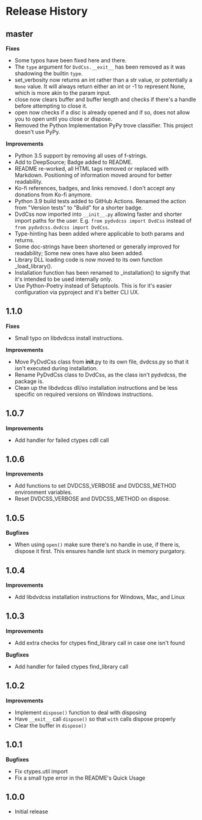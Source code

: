 # Release History

## master

**Fixes**

- Some typos have been fixed here and there.
- The `type` argument for `DvdCss.__exit__` has been removed as it was shadowing the builtin `type`.
- set_verbosity now returns an int rather than a str value, or potentially a `None` value. It will always return either an int or -1 to represent None, which is more akin to the param input.
- close now clears buffer and buffer length and checks if there's a handle before attempting to close it.
- open now checks if a disc is already opened and if so, does not allow you to open until you close or dispose.
- Removed the Python Implementation PyPy trove classifier. This project doesn't use PyPy.

**Improvements**

- Python 3.5 support by removing all uses of f-strings.
- Add to DeepSource; Badge added to README.
- README re-worked, all HTML tags removed or replaced with Markdown. Positioning of information moved around for better readability.
- Ko-fi references, badges, and links removed. I don't accept any donations from Ko-fi anymore.
- Python 3.9 build tests added to GitHub Actions. Renamed the action from "Version tests" to "Build" for a shorter badge.
- DvdCss now imported into `__init__.py` allowing faster and shorter import paths for the user. E.g. `from pydvdcss import DvdCss` instead of `from pydvdcss.dvdcss import DvdCss`.
- Type-hinting has been added where applicable to both params and returns.
- Some doc-strings have been shortened or generally improved for readability; Some new ones have also been added.
- Library DLL loading code is now moved to its own function _load_library().
- Installation function has been renamed to _installation() to signify that it's intended to be used internally only.
- Use Python-Poetry instead of Setuptools. This is for it's easier configuration via pyproject and it's better CLI UX.

## 1.1.0

**Fixes**

- Small typo on libdvdcss install instructions.

**Improvements**

- Move PyDvdCss class from __init__.py to its own file, dvdcss.py so that it isn't executed during installation.
- Rename PyDvdCss class to DvdCss, as the class isn't pydvdcss, the package is.
- Clean up the libdvdcss dll/so installation instructions and be less specific on required versions on Windows instructions.

## 1.0.7

**Improvements**

- Add handler for failed ctypes cdll call

## 1.0.6

**Improvements**

- Add functions to set DVDCSS_VERBOSE and DVDCSS_METHOD environment variables.
- Reset DVDCSS_VERBOSE and DVDCSS_METHOD on dispose.

## 1.0.5

**Bugfixes**

- When using `open()` make sure there's no handle in use, if there is, dispose it first. This ensures handle isnt stuck in memory purgatory.

## 1.0.4

**Improvements**

- Add libdvdcss installation instructions for Windows, Mac, and Linux

## 1.0.3

**Improvements**

- Add extra checks for ctypes find_library call in case one isn't found

**Bugfixes**

- Add handler for failed ctypes find_library call

## 1.0.2

**Improvements**

- Implement `dispose()` function to deal with disposing
- Have `__exit__` call `dispose()` so that `with` calls dispose properly
- Clear the buffer in `dispose()`

## 1.0.1

**Bugfixes**

- Fix ctypes.util import
- Fix a small type error in the README's Quick Usage

## 1.0.0

- Initial release
